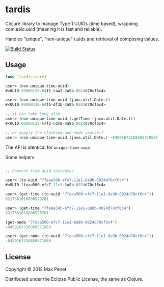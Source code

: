 # tardis

Clojure library to manage Type 1 UUIDs (time based), wrapping
com.eaio.uuid (meaning it is fast and reliable).

Handles "unique", "non-unique" uuids and retrieval of composing values.

[![Build Status](https://secure.travis-ci.org/mpenet/tardis.png?branch=master)](http://travis-ci.org/mpenet/tardis)

## Usage

```clojure
(use 'tardis.core)

user> (non-unique-time-uuid)
#<UUID 00000139-64f1-0aa2-8a9b-0024d70cf6c4>

user> (non-unique-time-uuid (java.util.Date.))
#<UUID 00000139-64f1-df3b-8a9b-0024d70cf6c4>

;; it can take Long also
user> (non-unique-time-uuid (.getTime (java.util.Date.)))
#<UUID 00000139-64f2-6dc8-8a9b-0024d70cf6c4>

;; or supply the clockseq-and-node yourself
user> (non-unique-time-uuid (java.util.Date.) -8459167316858571068)

```

The API is identical for `unique-time-uuid`.

Some helpers:

```clojure

;; Convert from uuid instances

user> (to-uuid "7feaa500-efc7-11e1-8a9b-0024d70cf6c4")
#<UUID 7feaa500-efc7-11e1-8a9b-0024d70cf6c4>

user> (get-time (to-uuid "7feaa500-efc7-11e1-8a9b-0024d70cf6c4"))
9217361010808525281

user> (get-time "7feaa500-efc7-11e1-8a9b-0024d70cf6c4")
9217361010808525281

(get-node "7feaa500-efc7-11e1-8a9b-0024d70cf6c4")
-8459167316858571068

user> (get-node (to-uuid "7feaa500-efc7-11e1-8a9b-0024d70cf6c4"))
-8459167316858571068

```

## License

Copyright © 2012 Max Penet

Distributed under the Eclipse Public License, the same as Clojure.
